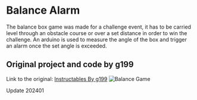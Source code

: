 # Balance Alarm
The balance box game was made for a challenge event, it has to be carried level through an obstacle course or over a set distance in order to win the challenge.  An arduino is used to measure the angle of the box and trigger an alarm once the set angle is exceeded.

## Original project and code by g199
Link to the original: [Instructables By g199](https://www.instructables.com/id/Balance-Box-Game-Arduino-Powered/)
![Balance Game](https://cdn.instructables.com/FK3/FQKK/K14U0Z2G/FK3FQKKK14U0Z2G.LARGE.jpg?auto=webp&width=1024&height=1024&fit=bounds)

Update 202401
